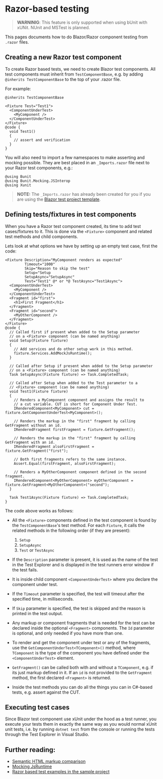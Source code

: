# Razor-based testing

> **WARNINIG**: This feature is only supported when using bUnit with xUNit. NUnit and MSTest is planned.

This pages documents how to do Blazor/Razor component testing from `.razor` files.

## Creating a new Razor test component

To create Razor based tests, we need to create Blazor test components. All test components must inherit from `TestComponentBase`, e.g. by adding `@inherits TestComponentBase` to the top of your .razor file.

For example:

```cshtml
@inherits TestComponentBase

<Fixture Test="Test1">
  <ComponentUnderTest>
    <MyComponent />
  </ComponentUnderTest>
</Fixture>
@code {
  void Test1()
  {
    // assert and verification
  }
}
```

You will also need to import a few namespaces to make asserting and mocking possible. They are best placed in an `_Imports.razor` file next to your Razor test components, e.g.:

```cshtml
@using Bunit
@using Bunit.Mocking.JSInterop
@using Xunit
```

> **NOTE:** The `_Imports.razor` has already been created for you if you are using the [Blazor test project template](/docs/creating-a-new-bunit-xunit-project.html).

## Defining tests/fixtures in test components

When you have a Razor test component created, its time to add test cases/fixtures to it. This is done via the `<Fixture>` component and related test methods and child components.

Lets look at what options we have by setting up an empty test case, first the code:

```cshtml
<Fixture Description="MyComponent renders as expected"
         Timeout="1000" 
         Skip="Reason to skip the test"
         Setup="Setup
         SetupAsync="SetupAsync"
         Test="Test1" @* or *@ TestAsync="Test1Async">
  <ComponentUnderTest>
    <MyComponent />
  </ComponentUnderTest>
  <Fragment id="first">
    <h1>First Fragment</h1>
  </Fragment>
  <Fragment id="second">
    <MyOtherComponent />
  </Fragment>
</Fixture>
@code {
  // Called first if present when added to the Setup parameter
  // on a <Fixture> component (can be named anything)
  void Setup(Fixture fixture)
  {
    // Add services and do other setup work in this method.
    fixture.Services.AddMockJsRuntime();
  }

  // Called after Setup if present when added to the Setup parameter
  // on a <Fixture> component (can be named anything)
  Task SetupAsync(Fixture fixture) => Task.CompletedTask;

  // Called after Setup when added to the Test parameter to a
  // <Fixture> component (can be named anything)
  void Test1(Fixture fixture)
  {
    // Renders a MyComponent component and assigns the result to
    // a cut variable. CUT is short for Component Under Test.
    IRenderedComponent<MyComponent> cut = fixture.GetComponentUnderTest<MyComponent>();

    // Renders the markup in the "first" fragment by calling GetFragment without an id.
    IRenderedFragment firstFragment = fixture.GetFragment();

    // Renders the markup in the "first" fragment by calling GetFragment with an id.
    IRenderedFragment alsoFirstFragment = fixture.GetFragment("first");

    // Both first fragments refers to the same instance.
    Assert.Equal(firstFragment, alsoFirstFragment);

    // Renders a MyOtherComponent component defined in the second fragment.
    IRenderedComponent<MyOtherComponent> myOtherComponent = fixture.GetFragment<MyOtherComponent>("second");
  }

  Task Test1Async(Fixture fixture) => Task.CompletedTask;
}
```

The code above works as follows:

- All the `<Fixture>` components defined in the test component is found by the `TestComponentBase`'s test method. For each `Fixture`, it calls the related methods in the following order (if they are present):

  1. `Setup`
  2. `SetupAsync`
  3. `Test` or `TestAsync`

- If the `Description` parameter is present, it is used as the name of the test in the Test Explorer and is displayed in the test runners error window if the test fails.
- It is inside child component `<ComponentUnderTest>` where you declare the component under test.
- If the `Timeout` parameter is specified, the test will timeout after the specified time, in milliseconds.
- If `Skip` parameter is specified, the test is skipped and the reason is printed in the test output.
- Any markup or component fragments that is needed for the test can be declared inside the optional `<Fragment>` components. The `Id` parameter is optional, and only needed if you have more than one.

- To render and get the component under test or any of the fragments, use the `GetComponentUnderTest<TComponent>()` method, where `TComponent` is the type of the component you have defined under the `<ComponentUnderTest>` element.

- `GetFragment()` can be called both with and without a `TComponent`, e.g. if its just markup defined in it. If an `id` is not provided to the `GetFragment` method, the first declared `<Fragment>` is returned.

- Inside the test methods you can do all the things you can in C#-based tests, e.g. assert against the CUT.

## Executing test cases

Since Blazor test component use xUnit under the hood as a test runner, you execute your tests them in exactly the same way as you would normal xUnit unit tests, i.e. by running `dotnet test` from the console or running the tests through the Test Explorer in Visual Studio.

## Further reading:

- [Semantic HTML markup comparison](/docs/semantic-html-markup-comparison.html)
- [Mocking JsRuntime](/docs/mocking-jsruntime.html)
- [Razor based test examples in the sample project](https://github.com/egil/bunit/tree/master/sample/tests/RazorTestComponents)
